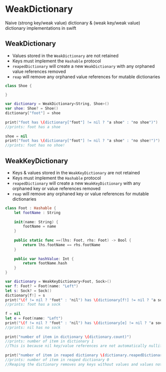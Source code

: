 # WeakDictionary
Naive (strong key/weak value) dictionary &amp; (weak key/weak value) dictionary implementations in swift

## WeakDictionary
* Values stored in the `WeakDictionary` are not retained
* Keys must implement the `Hashable` protocol
* `reapedDictionary` will create a new `WeakDictionary` with any orphaned value references removed
* `reap` will remove any orphaned value references for mutable dictionaries
```swift
class Shoe {

}
        
var dictionary = WeakDictionary<String, Shoe>()
var shoe: Shoe? = Shoe()
dictionary["foot"] = shoe
        
print("foot has \(dictionary["foot"] != nil ? "a shoe" : "no shoe")")
//prints: foot has a shoe
        
shoe = nil
print("foot has \(dictionary["foot"] != nil ? "a shoe" : "no shoe!")")
//prints: foot has no shoe!
```

## WeakKeyDictionary
* Keys & values stored in the `WeakKeyDictionary` are not retained
* Keys must implement the `Hashable` protocol
* `reapedDictionary` will create a new `WeakKeyDictionary` with any orphaned key or value references removed
* `reap` will remove any orphaned key or value references for mutable dictionaries
```swift
class Foot : Hashable {
    let footName : String
    
    init(name: String) {
        footName = name
    }
    
    public static func ==(lhs: Foot, rhs: Foot) -> Bool {
        return lhs.footName == rhs.footName
    }
    
    public var hashValue: Int {
        return footName.hash
    }
}

var dictionary = WeakKeyDictionary<Foot, Sock>()
var f: Foot? = Foot(name: "Left")
let s: Sock? = Sock()
dictionary[f!] = s
print("\(f != nil ? "foot" : "nil") has \(dictionary[f!] != nil ? "a sock" : "no sock")")
//prints: foot has a sock
        
f = nil
let e = Foot(name: "Left")
print("\(f != nil ? "foot" : "nil") has \(dictionary[e] != nil ? "a sock" : "no sock")")        
//prints: nil has no sock
        
print("number of item in dictionary \(dictionary.count)")
//prints: number of item in dictionary 1
//This is because nil key/value references are not automatically nullified when the key or value is deallocated
        
print("number of item in reaped dictionary \(dictionary.reapedDictionary().count)")
//prints: number of item in reaped dictionary 0
//Reaping the dictionary removes any keys without values and values not referenced by any key
```
